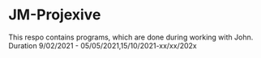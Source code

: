 # JM-Projexive
This respo contains programs, which are done during working with John.
Duration 9/02/2021 - 05/05/2021,15/10/2021-xx/xx/202x

